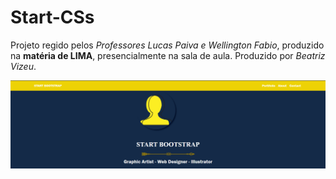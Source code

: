 # Start-CSs

Projeto regido pelos _Professores Lucas Paiva e Wellington Fabio_, produzido na **matéria de LIMA**, presencialmente na sala de aula. Produzido por _Beatriz Vizeu_.

![Site](./Capturar.PNG)